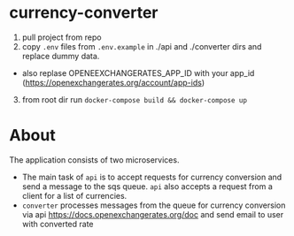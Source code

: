 # currency-converter

1. pull project from repo
2. copy `.env` files from `.env.example` in ./api and ./converter dirs and replace dummy data.
  - also replase OPENEEXCHANGERATES_APP_ID with your app_id (https://openexchangerates.org/account/app-ids)

3. from root dir run `docker-compose build && docker-compose up`

# About 
The application consists of two microservices.
- The main task of `api` is to accept requests for currency conversion and send a message to the sqs queue. `api` also accepts a request from a client for a list of currencies.
- `converter` processes messages from the queue for currency conversion via api https://docs.openexchangerates.org/doc and send email to user with converted rate
